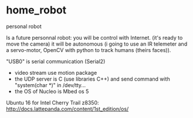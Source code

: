 # home_robot
personal robot

Is a future personnal robot:
  you will be control with Internet.  (it's ready to move the camera)
  it will be autonomous (i going to use an IR telemeter and a servo-motor, OpenCV with python to track humans (theirs faces)).
  


"USB0" is serial communication	(Serial2)


- video stream use motion package
- the UDP server is C (use libraries C++) and send command with "system(char *)" in /dev/tty...
- the OS of Nucleo is Mbed os 5


Ubuntu 16 for Intel Cherry Trail z8350:
http://docs.lattepanda.com/content/1st_edition/os/
